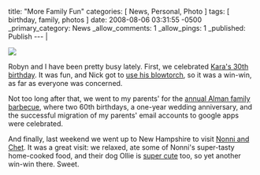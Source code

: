 title: "More Family Fun"
categories: [ News, Personal, Photo ]
tags: [ birthday, family, photos ]
date: 2008-08-06 03:31:55 -0500
_primary_category: News
_allow_comments: 1
_allow_pings: 1
_published: Publish
--- |

<div class="photo"><a href="http://benalman.com/photo/2736656487/in/posted-on-2008-08-06/"><img src="http://farm4.static.flickr.com/3097/2736656487_4b6d700471_t.jpg" /></a></div>

Robyn and I have been pretty busy lately. First, we celebrated <a href="http://benalman.com/photo/tags/karas30th/">Kara's 30th birthday</a>. It was fun, and Nick got to <a href="http://benalman.com/photo/2736657047/in/tag-karas30th/">use his blowtorch</a>, so it was a win-win, as far as everyone was concerned.

Not too long after that, we went to my parents' for the <a href="http://benalman.com/photo/2737621710/in/taken-on-2008-07-27/">annual Alman family barbecue</a>, where two 60th birthdays, a one-year wedding anniversary, and the successful migration of my parents' email accounts to google apps were celebrated.

And finally, last weekend we went up to New Hampshire to visit <a href="http://benalman.com/photo/taken-on/2008/08/03/">Nonni and Chet</a>. It was a great visit: we relaxed, ate some of Nonni's super-tasty home-cooked food, and their dog Ollie is <a href="http://benalman.com/photo/2736727099/in/taken-on-2008-08-03/">super cute</a> too, so yet another win-win there. Sweet.

